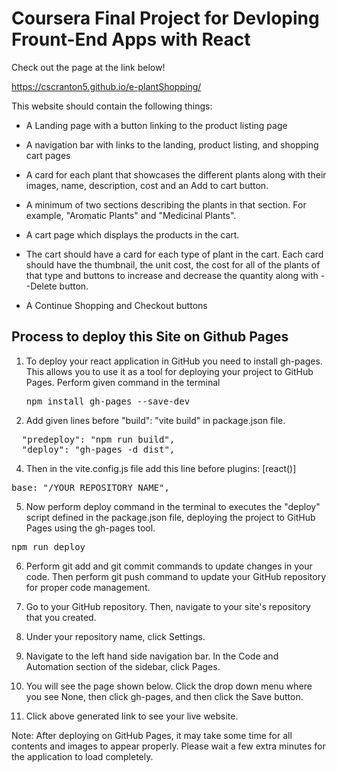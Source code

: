 # Coursera Final Project for Devloping Frount-End Apps with React
<p>Check out the page at the link below!

https://cscranton5.github.io/e-plantShopping/</p>


This website should contain the following things:

- A Landing page with a button linking to the product listing page

- A navigation bar with links to the landing, product listing, and shopping cart pages

- A card for each plant that showcases the different plants along with their images, name, description, cost and an Add to cart button.

- A minimum of two sections describing the plants in that section. For example, "Aromatic Plants" and "Medicinal Plants".
  
- A cart page which displays the products in the cart.
  
- The cart should have a card for each type of plant in the cart. Each card should have the thumbnail, the unit cost, the cost for all of the plants of that type and buttons to increase and decrease the quantity along with --Delete button.
  
- A Continue Shopping and Checkout buttons



## Process to deploy this Site on Github Pages

1. To deploy your react application in GitHub you need to install gh-pages. This allows you to use it as a tool for deploying your project to GitHub Pages. Perform given command in the terminal
    <pre>npm install gh-pages --save-dev  </pre>

3. Add given lines before "build": "vite build" in package.json file.
  <pre>
  "predeploy": "npm run build",
  "deploy": "gh-pages -d dist",</pre>


4. Then in the vite.config.js file add this line before plugins: [react()]
  <pre>base: "/YOUR_REPOSITORY_NAME", </pre>

5. Now perform deploy command in the terminal to executes the "deploy" script defined in the package.json file, deploying the project to GitHub Pages using the gh-pages tool.
  <pre>npm run deploy</pre>

6. Perform git add and git commit commands to update changes in your code. Then perform git push command to update your GitHub repository for proper code management.

7. Go to your GitHub repository. Then, navigate to your site's repository that you created.

8. Under your repository name, click Settings.

9. Navigate to the left hand side navigation bar. In the Code and Automation section of the sidebar, click Pages.

10. You will see the page shown below. Click the drop down menu where you see None, then click gh-pages, and then click the Save button.

11. Click above generated link to see your live website.

Note: After deploying on GitHub Pages, it may take some time for all contents and images to appear properly. Please wait a few extra minutes for the application to load completely.
